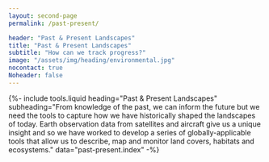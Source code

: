```yaml
---
layout: second-page
permalink: /past-present/

header: "Past & Present Landscapes"
title: "Past & Present Landscapes"
subtitle: "How can we track progress?"
image: "/assets/img/heading/environmental.jpg"
nocontact: true
Noheader: false
---
```


{%-
include tools.liquid
heading="Past & Present Landscapes"
subheading="From knowledge of the past, we can inform the future but we need the tools to capture how we have historically shaped the landscapes of today. Earth observation data from satellites and aircraft give us a unique insight and so we have worked to develop a series of globally-applicable tools that allow us to describe, map and monitor land covers, habitats and ecosystems."
data="past-present.index"
-%}